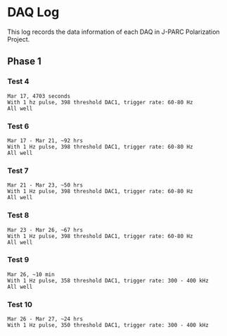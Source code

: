 # DAQ Log

This log records the data information of each DAQ in J-PARC Polarization Project.

## Phase 1
### Test 4
    Mar 17, 4703 seconds
    With 1 hz pulse, 398 threshold DAC1, trigger rate: 60-80 Hz
	All well

### Test 6
    Mar 17 - Mar 21, ~92 hrs
    With 1 Hz pulse, 398 threshold DAC1, trigger rate: 60-80 Hz
    All well

### Test 7
    Mar 21 - Mar 23, ~50 hrs
	With 1 Hz pulse, 398 threshold DAC1, trigger rate: 60-80 Hz
	All well

### Test 8
    Mar 23 - Mar 26, ~67 hrs
	With 1 Hz pulse, 398 threshold DAC1, trigger rate: 60-80 Hz
	All well

### Test 9
    Mar 26, ~10 min
	With 1 Hz pulse, 358 threshold DAC1, trigger rate: 300 - 400 kHz
	All well

### Test 10
    Mar 26 - Mar 27, ~24 hrs
	With 1 Hz pulse, 350 threshold DAC1, trigger rate: 300 - 400 kHz